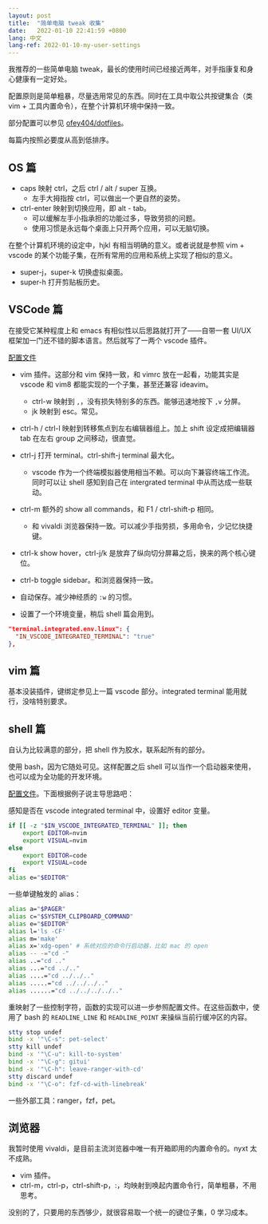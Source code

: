 ```yaml
---
layout: post
title:  "简单电脑 tweak 收集"
date:   2022-01-10 22:41:59 +0800
lang: 中文
lang-ref: 2022-01-10-my-user-settings
---
```


我推荐的一些简单电脑 tweak，最长的使用时间已经接近两年，对手指康复和身心健康有一定好处。

配置原则是简单粗暴，尽量选用常见的东西。同时在工具中取公共按键集合（类 vim + 工具内置命令），在整个计算机环境中保持一致。

部分配置可以参见 [ofey404/dotfiles](https://github.com/ofey404/dotfiles)。

每篇内按照必要度从高到低排序。

## OS 篇

- caps 映射 ctrl，之后 ctrl / alt / super 互换。
  - 左手大拇指按 ctrl，可以做出一个更自然的姿势。
- ctrl-enter 映射到切换应用，即 alt - tab。
  - 可以缓解左手小指承担的功能过多，导致劳损的问题。
  - 使用习惯是永远每个桌面上只开两个应用，可以无脑切换。

在整个计算机环境的设定中，hjkl 有相当明确的意义。或者说就是参照 vim + vscode 的某个功能子集，在所有常用的应用和系统上实现了相似的意义。

- super-j，super-k 切换虚拟桌面。
- super-h 打开剪贴板历史。

## VSCode 篇

在接受它某种程度上和 emacs 有相似性以后思路就打开了——自带一套 UI/UX 框架加一门还不错的脚本语言。然后就写了一两个 vscode 插件。

[配置文件](https://github.com/ofey404/dotfiles/tree/master/vscode)

- vim 插件。这部分和 vim 保持一致，和 vimrc 放在一起看，功能其实是 vscode 和 vim8 都能实现的一个子集，甚至还兼容 ideavim。
  - ctrl-w 映射到 `,`，没有损失特别多的东西。能够迅速地按下 `,v` 分屏。
  - jk 映射到 esc。常见。
- ctrl-h / ctrl-l 映射到转移焦点到左右编辑器组上。加上 shift 设定成把编辑器 tab 在左右 group 之间移动，很直觉。
- ctrl-j 打开 terminal。ctrl-shift-j terminal 最大化。
  - vscode 作为一个终端模拟器使用相当不赖。可以向下兼容终端工作流。同时可以让 shell 感知到自己在 intergrated terminal 中从而达成一些联动。
- ctrl-m 额外的 show all commands，和 F1 / ctrl-shift-p 相同。
  - 和 vivaldi 浏览器保持一致。可以减少手指劳损，多用命令，少记忆快捷键。
- ctrl-k show hover，ctrl-j/k 是放弃了纵向切分屏幕之后，换来的两个核心键位。
- ctrl-b toggle sidebar。和浏览器保持一致。
- 自动保存。减少神经质的 `:w` 的习惯。

- 设置了一个环境变量，稍后 shell 篇会用到。

```json
"terminal.integrated.env.linux": {
  "IN_VSCODE_INTEGRATED_TERMINAL": "true"
},
```

## vim 篇

基本没装插件，键绑定参见上一篇 vscode 部分。integrated terminal 能用就行，没啥特别要求。


## shell 篇

自认为比较满意的部分，把 shell 作为胶水，联系起所有的部分。

使用 bash，因为它随处可见。这样配置之后 shell 可以当作一个启动器来使用，也可以成为全功能的开发环境。

[配置文件](https://github.com/ofey404/dotfiles/blob/master/bashrc)。下面根据例子说主导思路吧：

感知是否在 vscode integrated terminal 中，设置好 editor 变量。

```bash
if [[ -z "$IN_VSCODE_INTEGRATED_TERMINAL" ]]; then
    export EDITOR=nvim
    export VISUAL=nvim
else
    export EDITOR=code
    export VISUAL=code
fi
alias e="$EDITOR"
```

一些单键触发的 alias：


```bash
alias a="$PAGER"
alias c="$SYSTEM_CLIPBOARD_COMMAND"
alias e="$EDITOR"
alias l='ls -CF'
alias m='make'
alias x='xdg-open' # 系统对应的命令行启动器，比如 mac 的 open
alias -- -="cd -"
alias ..="cd .."
alias ...="cd ../.."
alias ....="cd ../../.."
alias .....="cd ../../../.."
alias ......="cd ../../../../.."
```

重映射了一些控制字符，函数的实现可以进一步参照配置文件。在这些函数中，使用了 bash 的 `READLINE_LINE` 和 `READLINE_POINT` 来操纵当前行缓冲区的内容。

```bash
stty stop undef
bind -x '"\C-s": pet-select'
stty kill undef
bind -x '"\C-u": kill-to-system'
bind -x '"\C-g": gitui'
bind -x '"\C-h": leave-ranger-with-cd'
stty discard undef
bind -x '"\C-o": fzf-cd-with-linebreak'
```

一些外部工具：ranger，fzf，pet。


## 浏览器

我暂时使用 vivaldi，是目前主流浏览器中唯一有开箱即用的内置命令的。nyxt 太不成熟。

- vim 插件。
- ctrl-m，ctrl-p，ctrl-shift-p，:，均映射到唤起内置命令行，简单粗暴，不用思考。

没别的了，只要用的东西够少，就很容易取一个统一的键位子集，0 学习成本。
